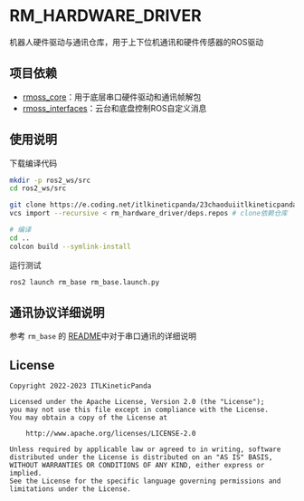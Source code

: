# RM_HARDWARE_DRIVER

机器人硬件驱动与通讯仓库，用于上下位机通讯和硬件传感器的ROS驱动

## 项目依赖

- [rmoss_core](https://github.com/robomaster-oss/rmoss_core)：用于底层串口硬件驱动和通讯帧解包
- [rmoss_interfaces](https://github.com/robomaster-oss/rmoss_interfaces)：云台和底盘控制ROS自定义消息

## 使用说明

下载编译代码
```bash
mkdir -p ros2_ws/src
cd ros2_ws/src

git clone https://e.coding.net/itlkineticpanda/23chaoduiitlkineticpanda/rm_hardware_driver.git
vcs import --recursive < rm_hardware_driver/deps.repos # clone依赖仓库

# 编译
cd ..
colcon build --symlink-install
```

运行测试
```bash
ros2 launch rm_base rm_base.launch.py
```

## 通讯协议详细说明

参考 `rm_base` 的 [README](./rm_base/README.md)中对于串口通讯的详细说明

## License

```
Copyright 2022-2023 ITLKineticPanda

Licensed under the Apache License, Version 2.0 (the "License");
you may not use this file except in compliance with the License.
You may obtain a copy of the License at

    http://www.apache.org/licenses/LICENSE-2.0

Unless required by applicable law or agreed to in writing, software
distributed under the License is distributed on an "AS IS" BASIS,
WITHOUT WARRANTIES OR CONDITIONS OF ANY KIND, either express or implied.
See the License for the specific language governing permissions and
limitations under the License.
```